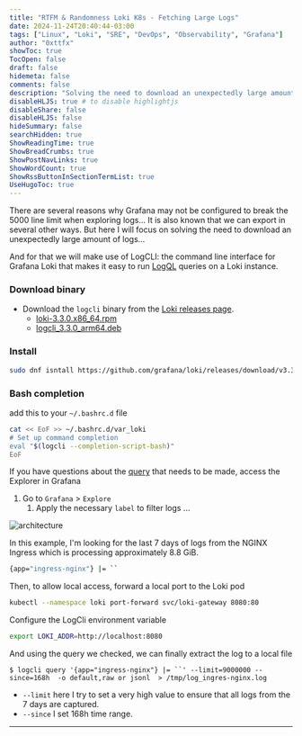 ```yaml
---
title: "RTFM & Randomness Loki K8s - Fetching Large Logs"
date: 2024-11-24T20:40:44-03:00
tags: ["Linux", "Loki", "SRE", "DevOps", "Observability", "Grafana"]
author: "0xttfx"
showToc: true
TocOpen: false
draft: false
hidemeta: false
comments: false
description: "Solving the need to download an unexpectedly large amount of logs"
disableHLJS: true # to disable highlightjs
disableShare: false
disableHLJS: false
hideSummary: false
searchHidden: true
ShowReadingTime: true
ShowBreadCrumbs: true
ShowPostNavLinks: true
ShowWordCount: true
ShowRssButtonInSectionTermList: true
UseHugoToc: true
---
```


There are several reasons why Grafana may not be configured to break the 5000 line limit when exploring logs... It is also known that we can export in several other ways. But here I will focus on solving the need to download an unexpectedly large amount of logs...

And for that we will make use of LogCLI: the command line interface for Grafana Loki that makes it easy to run [LogQL](https://grafana.com/docs/loki/latest/query/) queries on a Loki instance.

### Download binary

- Download the `logcli` binary from the [Loki releases page](https://github.com/grafana/loki/releases).
  - [loki-3.3.0.x86_64.rpm](https://github.com/grafana/loki/releases/download/v3.3.0/loki-3.3.0.x86_64.rpm)
  - [logcli_3.3.0_arm64.deb](https://github.com/grafana/loki/releases/download/v3.3.0/logcli_3.3.0_arm64.deb)

### Install

``` bash
sudo dnf isntall https://github.com/grafana/loki/releases/download/v3.3.0/logcli-3.3.0.x86_64.rpm
```

### Bash completion

add this to your `~/.bashrc.d` file

``` bash
cat << EoF >> ~/.bashrc.d/var_loki
# Set up command completion
eval "$(logcli --completion-script-bash)"
EoF
```

If you have questions about the [query](https://grafana.com/docs/loki/latest/query/) that needs to be made, access the Explorer in Grafana

1.  Go to `Grafana` \> `Explore`
    1.  Apply the necessary `label` to filter logs ...

![architecture](/images/Loki/lokifetching.png)

In this example, I'm looking for the last 7 days of logs from the NGINX Ingress which is processing approximately 8.8 GiB.

``` bash
{app="ingress-nginx"} |= ``
```

Then, to allow local access, forward a local port to the Loki pod

``` bash
kubectl --namespace loki port-forward svc/loki-gateway 8080:80
```

Configure the LogCli environment variable

``` bash
export LOKI_ADDR=http://localhost:8080
```

And using the query we checked, we can finally extract the log to a local file

``` bahs
$ logcli query '{app="ingress-nginx"} |= ``' --limit=9000000 --since=168h  -o default,raw or jsonl  > /tmp/log_ingres-nginx.log
```

- `--limit` here I try to set a very high value to ensure that all logs from the 7 days are captured.
- `--since` I set 168h time range.


---
<script src="https://giscus.app/client.js"
        data-repo="0xttfx/0xttfx.github.io"
        data-repo-id="R_kgDOK3wAHw"
        data-category="BlogPostComments"
        data-category-id="DIC_kwDOK3wAH84Cnmtb"
        data-mapping="pathname"
        data-strict="1"
        data-reactions-enabled="1"
        data-emit-metadata="0"
        data-input-position="top"
        data-theme="preferred_color_scheme"
        data-lang="en"
        data-loading="lazy"
        crossorigin="anonymous"
        async>
</script>

